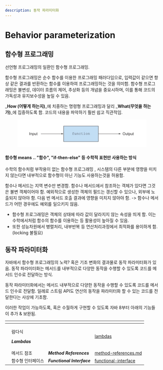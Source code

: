 ```yaml
---
description: 동작 파라미터화
---
```


# Behavior parameterization

## 함수형 프로그래밍&#x20;

선언형 프로그래밍의 일환인 함수형 프로그래밍.&#x20;

함수형 프로그래밍은 순수 함수를 이용한 프로그래밍 패러다임으로, 입력값이 같으면 항상 같은 결과를 반환하는 함수를 이용하여 프로그래밍하는 것을 의미함. 함수형 프로그래밍은 불변성, 데이터 흐름의 제어, 추상화 등의 개념을 중요시하며, 이를 통해 코드의 가독성과 유지보수성을 높일 수 있음.

_**How (어떻게 하는지)**_에 치중하는 명령형 프로그래밍과 달리 _**What(무엇을 하는가)**_에 집중하도록 함. 코드의 내용을 파악하기 훨씬 쉽고 직관적임.&#x20;

<figure><img src="../../../.gitbook/assets/image (24).png" alt=""><figcaption></figcaption></figure>

#### &#x20;함수형  means .. "함수", "if-then-else" 등 수학적 표현만 사용하는 방식

수학의 함수처럼 부작용이 없는 함수형 프로그래밍 , 시스템의 다른 부분에 영향을 미치지 않는다면 내부적으로 함수형이 아닌 기능도 사용하는것을 허용함.&#x20;

함수나 메서드는 지역 변수만 변경함. 함수나 메서드에서 참조하는 객체가 있다면 그것은 불변 객체이어야 함. 예외적으로 생성한 객체의 필드는 갱신할 수 있으나, 외부에 노출되지 않아야 함. 다음 번 메서드 호출 결과에 영향을 미치지 않아야 함. -> 함수나 메서드가 어떤 경우에도 예외를 일으키지 않음.&#x20;

* 함수형 프로그래밍은 객체의 상태에 따라 값이 달라지지 않는 속성을 띄게 함. 이는 수학에서처럼 함수의 함수를 이용하는 등 활용성이 높아질 수 있음.&#x20;
* 또한 성능차원에서 병렬처리, 내부반복 등 연산처리과정에서 최적화를 용이하게 함. (locking 불필요)&#x20;

## 동작 파라미터화&#x20;

자바에서 함수형 프로그래밍의 노력? 혹은 기조 변화의 결과물로 동작 파라미터화가 있음. 동작 파라미터화는 메서드를 내부적으로 다양한 동작을 수행할 수 있도록 코드를 메서드 인수로 전달하는 방식.&#x20;

동작 파라미터화에서는 메서드 내부적으로 다양한 동작을 수행할 수 있도록 코드를 메서드 인수로 전달함. 일례로 스트림 API도 연산의 동작을 파라미터화 할 수 있는 코드를 전달한다는 사상에 기초함.&#x20;

이러한 작업이 가능하도록, 혹은 수월하게 구현할 수 있도록 자바 8부터 아래의 기능들이 추가 & 보완됨.&#x20;

<table data-view="cards"><thead><tr><th></th><th></th><th></th><th data-hidden data-card-target data-type="content-ref"></th></tr></thead><tbody><tr><td></td><td><p>람다식</p><p><em><strong>Lambdas</strong></em> </p></td><td></td><td><a href="lambdas/">lambdas</a></td></tr><tr><td></td><td>메서드 참조 </td><td><em><strong>Method References</strong></em></td><td><a href="method-references.md">method-references.md</a></td></tr><tr><td></td><td>함수형 인터페이스 </td><td><em><strong>Functional Interface</strong></em> </td><td><a href="functional-interface/">functional-interface</a></td></tr></tbody></table>

&#x20; &#x20;
